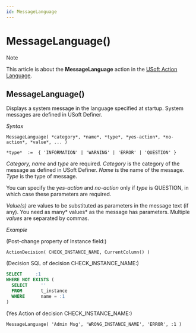 ```yaml
---
id: MessageLanguage
---
```


# MessageLanguage()



> [!NOTE]
> This article is about the **MessageLanguage** action in the [USoft Action Language](/docs/Task_flow/Action_Language_reference/USoft_Action_Language.md).

## **MessageLanguage()**

Displays a system message in the language specified at startup. System messages are defined in USoft Definer.

*Syntax*

```
MessageLanguage( *category*, *name*, *type*, *yes-action*, *no-action*, *value*, ... )

*type*  :=  { 'INFORMATION' | 'WARNING' | 'ERROR' | 'QUESTION' }
```

*Category, name* and *type* are required. *Category* is the category of the message as defined in USoft Definer. *Name* is the name of the message. *Type* is the type of message.

You can specify the y*es-action* and *no-action* only if *type* is QUESTION, in which case these parameters are required.

*Value(s)* are values to be substituted as parameters in the message text (if any). You need as many* values* as the message has parameters. Multiple *values* are separated by commas.

*Example*

(Post-change property of Instance field:)

```
ActionDecision( CHECK_INSTANCE_NAME, CurrentColumn() )
```

(Decision SQL of decision CHECK_INSTANCE_NAME:)

```sql
SELECT     :1
WHERE NOT EXISTS (
  SELECT     ''
  FROM       t_instance
  WHERE      name = :1
)
```

(Yes Action of decision CHECK_INSTANCE_NAME:)

```
MessageLanguage( 'Admin Msg', 'WRONG_INSTANCE_NAME', 'ERROR', :1 )
```

 